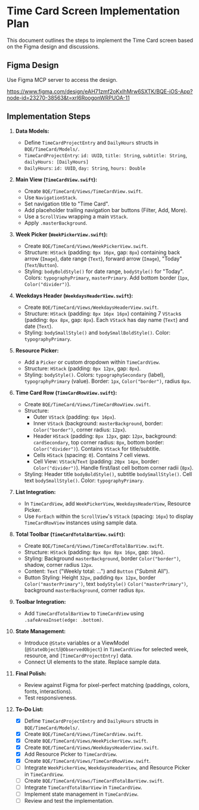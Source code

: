# Time Card Screen Implementation Plan

This document outlines the steps to implement the Time Card screen based on the Figma design and discussions.

## Figma Design

Use Figma MCP server to access the design.

https://www.figma.com/design/eAH71zmf2oKxIhMrw6SXTK/BQE-iOS-App?node-id=23270-38563&t=xrl6RoogonWRPUOA-11

## Implementation Steps

1.  **Data Models:**
    *   Define `TimeCardProjectEntry` and `DailyHours` structs in `BQE/TimeCard/Models/`.
    *   `TimeCardProjectEntry`: `id: UUID`, `title: String`, `subtitle: String`, `dailyHours: [DailyHours]`
    *   `DailyHours`: `id: UUID`, `day: String`, `hours: Double`

2.  **Main View (`TimeCardView.swift`):**
    *   Create `BQE/TimeCard/Views/TimeCardView.swift`.
    *   Use `NavigationStack`.
    *   Set navigation title to "Time Card".
    *   Add placeholder trailing navigation bar buttons (Filter, Add, More).
    *   Use a `ScrollView` wrapping a main `VStack`.
    *   Apply `.masterBackground`.

3.  **Week Picker (`WeekPickerView.swift`):**
    *   Create `BQE/TimeCard/Views/WeekPickerView.swift`.
    *   Structure: `HStack` (padding: `0px 16px`, gap: `8px`) containing back arrow (`Image`), date range (`Text`), forward arrow (`Image`), "Today" (`Text`/`Button`).
    *   Styling: `bodyBoldStyle()` for date range, `bodyStyle()` for "Today". Colors: `typographyPrimary`, `masterPrimary`. Add bottom border (`1px`, `Color("divider")`).

4.  **Weekdays Header (`WeekdaysHeaderView.swift`):**
    *   Create `BQE/TimeCard/Views/WeekdaysHeaderView.swift`.
    *   Structure: `HStack` (padding: `8px 16px 16px`) containing 7 `VStack`s (padding: `0px 8px`, gap: `8px`). Each `VStack` has day name (`Text`) and date (`Text`).
    *   Styling: `bodySmallStyle()` and `bodySmallBoldStyle()`. Color: `typographyPrimary`.

5.  **Resource Picker:**
    *   Add a `Picker` or custom dropdown within `TimeCardView`.
    *   Structure: `HStack` (padding: `0px 12px`, gap: `8px`).
    *   Styling: `bodyStyle()`. Colors: `typographySecondary` (label), `typographyPrimary` (value). Border: `1px`, `Color("border")`, radius `8px`.

6.  **Time Card Row (`TimeCardRowView.swift`):**
    *   Create `BQE/TimeCard/Views/TimeCardRowView.swift`.
    *   Structure:
        *   Outer `VStack` (padding: `0px 16px`).
        *   Inner `VStack` (background: `masterBackground`, border: `Color("border")`, corner radius: `12px`).
        *   Header `HStack` (padding: `8px 12px`, gap: `12px`, background: `cardSecondary`, top corner radius: `8px`, bottom border: `Color("divider")`). Contains `VStack` for title/subtitle.
        *   Cells `HStack` (spacing: `0`). Contains 7 cell views.
        *   Cell View: `VStack`/`Text` (padding: `20px 14px`, border: `Color("divider")`). Handle first/last cell bottom corner radii (`8px`).
    *   Styling: Header title `bodyBoldStyle()`, subtitle `bodySmallStyle()`. Cell text `bodySmallStyle()`. Color: `typographyPrimary`.

7.  **List Integration:**
    *   In `TimeCardView`, add `WeekPickerView`, `WeekdaysHeaderView`, Resource Picker.
    *   Use `ForEach` within the `ScrollView`'s `VStack` (spacing: `16px`) to display `TimeCardRowView` instances using sample data.

8.  **Total Toolbar (`TimeCardTotalBarView.swift`):**
    *   Create `BQE/TimeCard/Views/TimeCardTotalBarView.swift`.
    *   Structure: `HStack` (padding: `8px 8px 8px 16px`, gap: `10px`).
    *   Styling: Background `masterBackground`, border `Color("border")`, shadow, corner radius `12px`.
    *   Content: `Text` ("Weekly total: ...") and `Button` ("Submit All").
    *   Button Styling: Height `32px`, padding `0px 12px`, border `Color("masterPrimary")`, text `bodyStyle()` `Color("masterPrimary")`, background `masterBackground`, corner radius `8px`.

9.  **Toolbar Integration:**
    *   Add `TimeCardTotalBarView` to `TimeCardView` using `.safeAreaInset(edge: .bottom)`.

10. **State Management:**
    *   Introduce `@State` variables or a ViewModel (`@StateObject`/`@ObservedObject`) in `TimeCardView` for selected week, resource, and `[TimeCardProjectEntry]` data.
    *   Connect UI elements to the state. Replace sample data.

11. **Final Polish:**
    *   Review against Figma for pixel-perfect matching (paddings, colors, fonts, interactions).
    *   Test responsiveness.

12. **To-Do List:**
    *   [x] Define `TimeCardProjectEntry` and `DailyHours` structs in `BQE/TimeCard/Models/`.
    *   [x] Create `BQE/TimeCard/Views/TimeCardView.swift`.
    *   [x] Create `BQE/TimeCard/Views/WeekPickerView.swift`.
    *   [x] Create `BQE/TimeCard/Views/WeekdaysHeaderView.swift`.
    *   [x] Add Resource Picker to `TimeCardView`.
    *   [x] Create `BQE/TimeCard/Views/TimeCardRowView.swift`.
    *   [ ] Integrate `WeekPickerView`, `WeekdaysHeaderView`, and Resource Picker in `TimeCardView`.
    *   [ ] Create `BQE/TimeCard/Views/TimeCardTotalBarView.swift`.
    *   [ ] Integrate `TimeCardTotalBarView` in `TimeCardView`.
    *   [ ] Implement state management in `TimeCardView`.
    *   [ ] Review and test the implementation.
